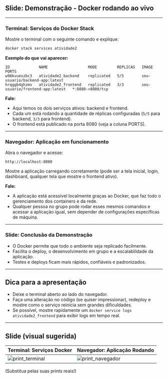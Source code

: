 ## Slide: Demonstração - Docker rodando ao vivo

---

### Terminal: Serviços do Docker Stack

Mostre o terminal com o seguinte comando e explique:

```bash
docker stack services atividade2
```

**Exemplo do que vai aparecer:**

```
ID             NAME                  MODE         REPLICAS   IMAGE                             PORTS
w98kvuexzbc3   atividade2_backend    replicated   5/5        seu-usuario/backend-app:latest
hrqggb4ghzmv   atividade2_frontend   replicated   3/3        seu-usuario/frontend-app:latest   *:8080->8080/tcp
```

**Fale:**
- Aqui temos os dois serviços ativos: backend e frontend.
- Cada um está rodando a quantidade de réplicas configuradas (`5/5` para backend, `3/3` para frontend).
- O frontend está publicado na porta 8080 (veja a coluna PORTS).

---

### Navegador: Aplicação em funcionamento

Abra o navegador e acesse:

```
http://localhost:8080
```

Mostre a aplicação carregando corretamente (pode ser a tela inicial, login, dashboard, qualquer tela que mostre o frontend ativo).

**Fale:**
- A aplicação está acessível localmente graças ao Docker, que faz todo o gerenciamento dos containers e da rede.
- Qualquer pessoa no grupo pode rodar esses mesmos comandos e acessar a aplicação igual, sem depender de configurações específicas de máquina.

---

### Slide: Conclusão da Demonstração

- O Docker permite que todo o ambiente seja replicado facilmente.
- Facilita o deploy, o desenvolvimento em grupo e a escalabilidade da aplicação.
- Testes e deploys ficam mais rápidos, confiáveis e padronizados.

---

## Dica para a apresentação

- Deixe o terminal aberto ao lado do navegador.
- Faça uma alteração no código (se quiser impressionar), redeploy e mostre como o serviço reinicia sem grandes dificuldades.
- Se possível, mostre rapidamente um `docker service logs atividade2_frontend` para exibir logs em tempo real.

---

## Slide (visual sugerida)

| Terminal: Serviços Docker         | Navegador: Aplicação Rodando      |
| --------------------------------- | --------------------------------- |
| ![print_terminal](print_terminal) | ![print_navegador](print_navegador)|

(Substitua pelas suas prints reais!)
